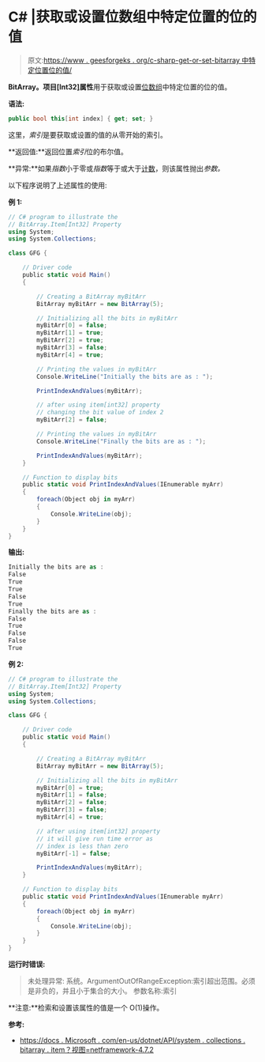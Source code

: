 # C# |获取或设置位数组中特定位置的位的值

> 原文:[https://www . geesforgeks . org/c-sharp-get-or-set-bitarray 中特定位置位的值/](https://www.geeksforgeeks.org/c-sharp-gets-or-sets-the-value-of-the-bit-at-a-specific-position-in-the-bitarray/)

**BitArray。项目[Int32]属性**用于获取或设置[位数组](https://www.geeksforgeeks.org/c-bitarray-class/)中特定位置的位的值。

**语法:**

```cs
public bool this[int index] { get; set; }
```

这里，*索引*是要获取或设置的值的从零开始的索引。

**返回值:**返回位置*索引*位的布尔值。

**异常:**如果*指数*小于零或*指数*等于或大于[计数](https://www.geeksforgeeks.org/c-number-of-elements-contained-in-the-bitarray/)，则该属性抛出*参数。*

以下程序说明了上述属性的使用:

**例 1:**

```cs
// C# program to illustrate the
// BitArray.Item[Int32] Property
using System;
using System.Collections;

class GFG {

    // Driver code
    public static void Main()
    {

        // Creating a BitArray myBitArr
        BitArray myBitArr = new BitArray(5);

        // Initializing all the bits in myBitArr
        myBitArr[0] = false;
        myBitArr[1] = true;
        myBitArr[2] = true;
        myBitArr[3] = false;
        myBitArr[4] = true;

        // Printing the values in myBitArr
        Console.WriteLine("Initially the bits are as : ");

        PrintIndexAndValues(myBitArr);

        // after using item[int32] property
        // changing the bit value of index 2
        myBitArr[2] = false;

        // Printing the values in myBitArr
        Console.WriteLine("Finally the bits are as : ");

        PrintIndexAndValues(myBitArr);
    }

    // Function to display bits
    public static void PrintIndexAndValues(IEnumerable myArr)
    {
        foreach(Object obj in myArr)
        {
            Console.WriteLine(obj);
        }
    }
}
```

**输出:**

```cs
Initially the bits are as : 
False
True
True
False
True
Finally the bits are as : 
False
True
False
False
True

```

**例 2:**

```cs
// C# program to illustrate the
// BitArray.Item[Int32] Property
using System;
using System.Collections;

class GFG {

    // Driver code
    public static void Main()
    {

        // Creating a BitArray myBitArr
        BitArray myBitArr = new BitArray(5);

        // Initializing all the bits in myBitArr
        myBitArr[0] = true;
        myBitArr[1] = false;
        myBitArr[2] = false;
        myBitArr[3] = false;
        myBitArr[4] = true;

        // after using item[int32] property
        // it will give run time error as
        // index is less than zero
        myBitArr[-1] = false;

        PrintIndexAndValues(myBitArr);
    }

    // Function to display bits
    public static void PrintIndexAndValues(IEnumerable myArr)
    {
        foreach(Object obj in myArr)
        {
            Console.WriteLine(obj);
        }
    }
}
```

**运行时错误:**

> 未处理异常:
> 系统。ArgumentOutOfRangeException:索引超出范围。必须是非负的，并且小于集合的大小。
> 参数名称:索引

**注意:**检索和设置该属性的值是一个 O(1)操作。

**参考:**

*   [https://docs . Microsoft . com/en-us/dotnet/API/system . collections . bitarray . item？视图=netframework-4.7.2](https://docs.microsoft.com/en-us/dotnet/api/system.collections.bitarray.item?view=netframework-4.7.2)